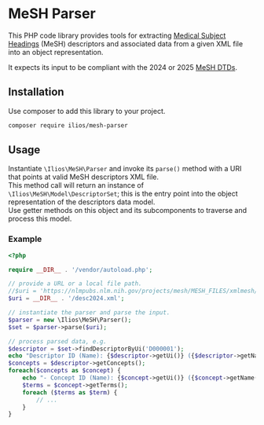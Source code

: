 # MeSH Parser

This PHP code library provides tools for extracting [Medical Subject Headings](https://www.nlm.nih.gov/mesh/meshhome.html) 
(MeSH) descriptors and associated data from a given XML file into an object representation.

It expects its input to be compliant with the 2024 or 2025 [MeSH DTDs](https://www.nlm.nih.gov/databases/download/mesh.html).

## Installation

Use composer to add this library to your project.

```bash
composer require ilios/mesh-parser
```

## Usage

Instantiate `\Ilios\MeSH\Parser` and invoke its `parse()` method with a URI that points at valid MeSH descriptors 
XML file.  
This method call will return an instance of  `\Ilios\MeSH\Model\DescriptorSet`; this is the entry point into
the object representation of the descriptors data model.  
Use getter methods on this object and its subcomponents to traverse and process this model.

### Example

```php
<?php

require __DIR__ . '/vendor/autoload.php';

// provide a URL or a local file path.
//$uri = 'https://nlmpubs.nlm.nih.gov/projects/mesh/MESH_FILES/xmlmesh/desc2024.xml';
$uri = __DIR__ . '/desc2024.xml';

// instantiate the parser and parse the input.
$parser = new \Ilios\MeSH\Parser();
$set = $parser->parse($uri);

// process parsed data, e.g.
$descriptor = $set->findDescriptorByUi('D000001');
echo "Descriptor ID (Name): {$descriptor->getUi()} ({$descriptor->getName()})\n";
$concepts = $descriptor->getConcepts();
foreach($concepts as $concept) {
    echo "- Concept ID (Name): {$concept->getUi()} ({$concept->getName()})\n";
    $terms = $concept->getTerms();
    foreach ($terms as $term) {
        // ...
    }
}
```
